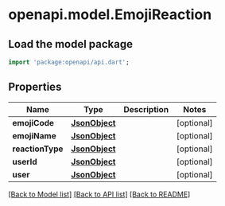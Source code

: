 # openapi.model.EmojiReaction

## Load the model package
```dart
import 'package:openapi/api.dart';
```

## Properties
Name | Type | Description | Notes
------------ | ------------- | ------------- | -------------
**emojiCode** | [**JsonObject**](.md) |  | [optional] 
**emojiName** | [**JsonObject**](.md) |  | [optional] 
**reactionType** | [**JsonObject**](.md) |  | [optional] 
**userId** | [**JsonObject**](.md) |  | [optional] 
**user** | [**JsonObject**](.md) |  | [optional] 

[[Back to Model list]](../README.md#documentation-for-models) [[Back to API list]](../README.md#documentation-for-api-endpoints) [[Back to README]](../README.md)


